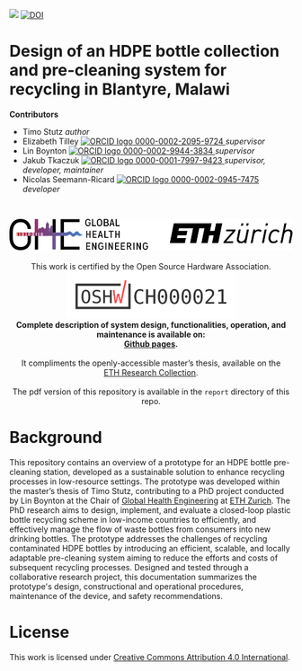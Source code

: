 <!-- badges: start -->
[![](https://img.shields.io/badge/License-CC_BY_4.0-lightgrey.svg)](https://creativecommons.org/licenses/by/4.0/)
[![DOI](https://zenodo.org/badge/DOI/10.5281/zenodo.10947980.svg)](https://doi.org/10.5281/zenodo.10947980)
<!-- badges: end -->

<h1> Design of an HDPE bottle collection and pre-cleaning system for recycling in Blantyre, Malawi </h1>

<b>Contributors</b>  
- Timo Stutz *author*  
- Elizabeth Tilley <a href="https://orcid.org/0000-0002-2095-9724">
<img alt="ORCID logo" src="https://info.orcid.org/wp-content/uploads/2019/11/orcid_16x16.png" width="16" height="16" /> 0000-0002-2095-9724
</a> *supervisor*  
- Lin Boynton <a href="https://orcid.org/0000-0002-9944-3834">
<img alt="ORCID logo" src="https://info.orcid.org/wp-content/uploads/2019/11/orcid_16x16.png" width="16" height="16" /> 0000-0002-9944-3834
</a> *supervisor*  
- Jakub Tkaczuk <a href="https://orcid.org/0000-0001-7997-9423">
<img alt="ORCID logo" src="https://info.orcid.org/wp-content/uploads/2019/11/orcid_16x16.png" width="16" height="16" /> 0000-0001-7997-9423
</a> *supervisor, developer, maintainer*  
- Nicolas Seemann-Ricard <a href="https://orcid.org/0000-0002-0945-7475">
<img alt="ORCID logo" src="https://info.orcid.org/wp-content/uploads/2019/11/orcid_16x16.png" width="16" height="16" /> 0000-0002-0945-7475
</a> *developer*  

<br>
<p align="middle"> 
<img src="img/doc_figures/ETH_GHE_logo.svg" width=600>
<br><br>
This work is certified by the Open Source Hardware Association.<br \>
<a href="https://certification.oshwa.org/ch000021.html"><img src="img/doc_figures/oshw_certif.svg" width=300></a>
<br>
<b>Complete description of system design, functionalities, operation, and maintenance is available on:<br \>
<a href="https://global-health-engineering.github.io/pre-cleaning-system-design-for-HDPE-bottles/">Github pages</a>.
</b>
<br><br>
It compliments the openly-accessible master’s thesis, available on the<br \>  
<a href="https://doi.org/10.3929/ethz-b-000658745">ETH Research Collection</a>.
<br><br>
The pdf version of this repository is available in the <code>report</code> directory of this repo.
</p>

# Background

This repository contains an overview of a prototype for an HDPE bottle pre-cleaning station, developed as a sustainable solution to enhance recycling processes in low-resource settings. The prototype was developed within the master’s thesis of Timo Stutz, contributing to a PhD project conducted by Lin Boynton at the Chair of [Global Health Engineering](https://ghe.ethz.ch/) at [ETH Zurich](https://ethz.ch/en.html). The PhD research aims to design, implement, and evaluate a closed-loop plastic bottle recycling scheme in low-income countries to efficiently, and effectively manage the flow of waste bottles from consumers into new drinking bottles. The prototype addresses the challenges of recycling contaminated HDPE bottles by introducing an efficient, scalable, and locally adaptable pre-cleaning system aiming to reduce the efforts and costs of subsequent recycling processes. Designed and tested through a collaborative research project, this documentation summarizes the prototype's design, constructional and operational procedures, maintenance of the device, and safety recommendations.

# License

This work is licensed under
[Creative Commons Attribution 4.0 International](https://github.com/Global-Health-Engineering/pre-cleaning-system-design-for-HDPE-bottles/blob/main/LICENSE.md).
